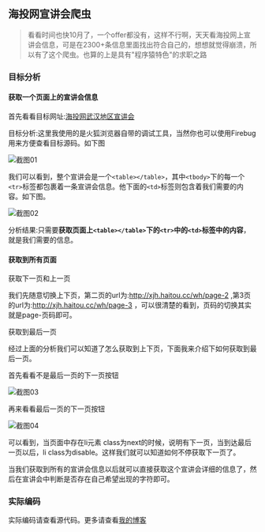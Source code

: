 ## 海投网宣讲会爬虫

> 看看时间也快10月了，一个offer都没有，这样不行啊，天天看海投网上宣讲会信息，可是在2300+条信息里面找出符合自己的，想想就觉得崩溃，所以有了这个爬虫。也算的上是具有"程序猿特色"的求职之路


### 目标分析

#### 获取一个页面上的宣讲会信息

首先看看目标网址:[海投网武汉地区宣讲会][1]

目标分析:这里我使用的是火狐浏览器自带的调试工具，当然你也可以使用Firebug用来方便查看目标源码。如下图

![截图01][2]

我们可以看到，整个宣讲会是一个`<table></table>`，其中`<tbody>`下的每一个`<tr>`标签都包裹着一条宣讲会信息。他下面的`<td>`标签则包含着我们需要的内容。如下图。

![截图02][3]

分析结果:只需要**获取页面上`<table></table>`下的`<tr>`中的`<td>`标签中的内容**，就是我们需要的信息。

#### 获取到所有页面


获取下一页和上一页

我们先随意切换上下页，第二页的url为:http://xjh.haitou.cc/wh/page-2 ,第3页的url为:http://xjh.haitou.cc/wh/page-3 ，可以很清楚的看到，页码的切换其实就是page-页码即可。

 获取到最后一页

经过上面的分析我们可以知道了怎么获取到上下页，下面我来介绍下如何获取到最后一页。

首先看看不是最后一页的下一页按钮

![截图03][4]

再来看看最后一页的下一页按钮

![截图04][5]

可以看到，当页面中存在li元素 class为next的时候，说明有下一页，当到达最后一页以后，li class为disable。这样我们就可以知道如何不停获取下一页了。

当我们获取到所有的宣讲会信息以后就可以直接获取这个宣讲会详细的信息了，然后在宣讲会中判断是否存在自己希望出现的字符即可。

### 实际编码


实际编码请查看源代码。更多请查看[我的博客][6]


  [1]: http://xjh.haitou.cc/wh
  [2]: http://www.27house.cn/wp-content/uploads/2016/09/xjh01.png
  [3]: http://www.27house.cn/wp-content/uploads/2016/09/xjh02.png
  [4]: http://www.27house.cn/wp-content/uploads/2016/09/xjh03.png
  [5]: http://www.27house.cn/wp-content/uploads/2016/09/04.png
  [6]: http://www.27house.cn/%E4%BB%8E%E7%88%AC%E8%99%AB%E5%BC%80%E5%A7%8B%E6%89%BE%E5%B7%A5%E4%BD%9C/